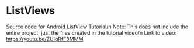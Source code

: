 # ListViews
Source code for Android ListView Tutorial/n
Note: This does not include the entire project, just the files created in the tutorial video/n
Link to video: https://youtu.be/ZUIqRfF8MMM
